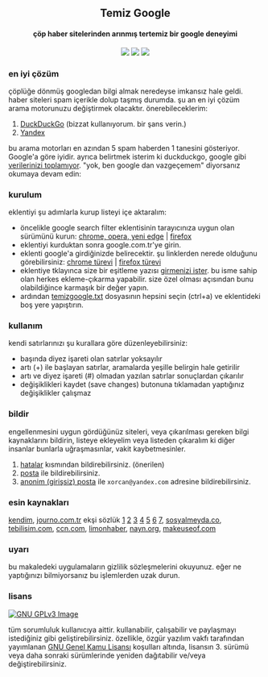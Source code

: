 <h2 align="center"><b>Temiz Google</b></h2><h4 align="center">çöp haber sitelerinden arınmış tertemiz bir google deneyimi</h4>

<p align="center"><a href="https://www.gnu.org/licenses/gpl-3.0" alt="License: GPLv3"><img src="https://img.shields.io/github/license/xorcan/temizgoogle.svg"></a> <a href="https://www.google.com/search?&q=t%C3%BCrk+adlist+xorcan" alt="Türkçe Ad-listler"><img src="https://img.shields.io/badge/t%C3%BCrk%C3%A7e-reklam%20listesi-f44b42.svg"></a>  <a href="https://github.com/xorcan/hosts/issues" alt="Hatalar"><img src="https://img.shields.io/github/issues/xorcan/temizgoogle"></a> 

### en iyi çözüm
çöplüğe dönmüş googledan bilgi almak neredeyse imkansız hale geldi. haber siteleri spam içerikle dolup taşmış durumda.
şu an en iyi çözüm arama motorunuzu değiştirmek olacaktır. önerebileceklerim:
1. [DuckDuckGo](https://duckduckgo.com/) (bizzat kullanıyorum. bir şans verin.)
2. [Yandex](https://yandex.com.tr/)

bu arama motorları en azından 5 spam haberden 1 tanesini gösteriyor. Google'a göre iyidir.
ayrıca belirtmek isterim ki duckduckgo, google gibi [verilerinizi toplamıyor](https://eksisozluk.com/duckduckgo--2441246?a=nice).
"yok, ben google dan vazgeçemem" diyorsanız okumaya devam edin:

### kurulum

eklentiyi şu adımlarla kurup listeyi içe aktaralım:
- öncelikle google search filter eklentisinin tarayıcınıza uygun olan sürümünü kurun: [chrome, opera, yeni edge](https://chrome.google.com/webstore/detail/google-search-filter/eidhkmnbiahhgbgpjpiimdogfidfikgf?hl=tr) | [firefox](https://addons.mozilla.org/tr/firefox/addon/g-search-filter/)
- eklentiyi kurduktan sonra google.com.tr'ye girin.
- eklenti google'a girdiğinizde belirecektir. şu linklerden nerede olduğunu görebilirsiniz: [chrome türevi](https://raw.githubusercontent.com/xorcan/temizgoogle/master/dosyalar/chrome.png) | [firefox türevi](https://raw.githubusercontent.com/xorcan/temizgoogle/master/dosyalar/firefox.png)
- eklentiye tklayınca size bir eşitleme yazısı [girmenizi ister](https://raw.githubusercontent.com/xorcan/temizgoogle/master/dosyalar/ayar.png). bu isme sahip olan herkes ekleme-çıkarma yapabilir. size özel olması açısından bunu olabildiğince karmaşık bir değer yapın.
- ardından [temizgoogle.txt](https://raw.githubusercontent.com/xorcan/temizgoogle/master/temizgoogle.txt) dosyasının hepsini seçin (ctrl+a) ve eklentideki boş yere yapıştırın.

### kullanım

kendi satırlarınızı şu kurallara göre düzenleyebilirsiniz:
- başında diyez işareti olan satırlar yoksayılır
- artı (+) ile başlayan satırlar, aramalarda yeşille belirgin hale getirilir
- artı ve diyez işareti (#) olmadan yazılan satırlar sonuçlardan çıkarılır
- değişiklikleri kaydet (save changes) butonuna tıklamadan yaptığınız değişiklikler çalışmaz

### bildir

engellenmesini uygun gördüğünüz siteleri, veya çıkarılması gereken bilgi kaynaklarını bildirin, listeye ekleyelim veya listeden çıkaralım ki diğer insanlar bunlarla uğraşmasınlar, vakit kaybetmesinler. 

1. [hatalar](https://github.com/xorcan/temizgoogle/issues) kısmından bildirebilirsiniz. (önerilen)
2. [posta](mailto:xorcan@yandex.com) ile bildirebilirsiniz.
3. [anonim (girişsiz) posta](https://anonymousemail.me) ile ```xorcan@yandex.com``` adresine bildirebilirsiniz.

### esin kaynakları

[kendim](https://github.com/xorcan), [journo.com.tr](https://journo.com.tr/google-aramalar-dijital-reklam) ekşi sözlük [1](https://eksisozluk.com/haber-sitelerinin-googlei-copluge-cevirmesi--5730208?a=nice) [2](https://eksisozluk.com/entry/107293018) [3](https://eksisozluk.com/entry/107354288) [4](https://eksisozluk.com/entry/106376984) [5](https://eksisozluk.com/entry/106310384) [6](https://eksisozluk.com/entry/63680993) [7](https://eksisozluk.com/entry/106320055), [sosyalmeyda.co](https://sosyalmedya.co/google-haberler-spam-icerikler/), [tebilisim.com](https://www.tebilisim.com/daha-iyi-bir-haber-sitesi-icin-neler-yapilmali/), [ccn.com](https://www.ccn.com/ccn-is-shutting-down-after-googles-june-2019-core-update/), [limonhaber](https://twitter.com/LimonHaber), [nayn.org](https://nayn.org/search/), [makeuseof.com](https://www.makeuseof.com/tag/customize-google-search-results/)

### uyarı

bu makaledeki uygulamaların gizlilik sözleşmelerini okuyunuz. eğer ne yaptığınızı bilmiyorsanız bu işlemlerden uzak durun.

### lisans

[![GNU GPLv3 Image](https://www.gnu.org/graphics/gplv3-127x51.png)](http://www.gnu.org/licenses/gpl-3.0.en.html)  

tüm sorumluluk kullanıcıya aittir. kullanabilir, çalışabilir ve paylaşmayı istediğiniz gibi geliştirebilirsiniz. özellikle, özgür yazılım vakfı tarafından yayımlanan [GNU Genel Kamu Lisansı](https://www.gnu.org/licenses/gpl.html) koşulları altında, lisansın 3. sürümü veya daha sonraki sürümlerinde yeniden dağıtabilir ve/veya değiştirebilirsiniz.
